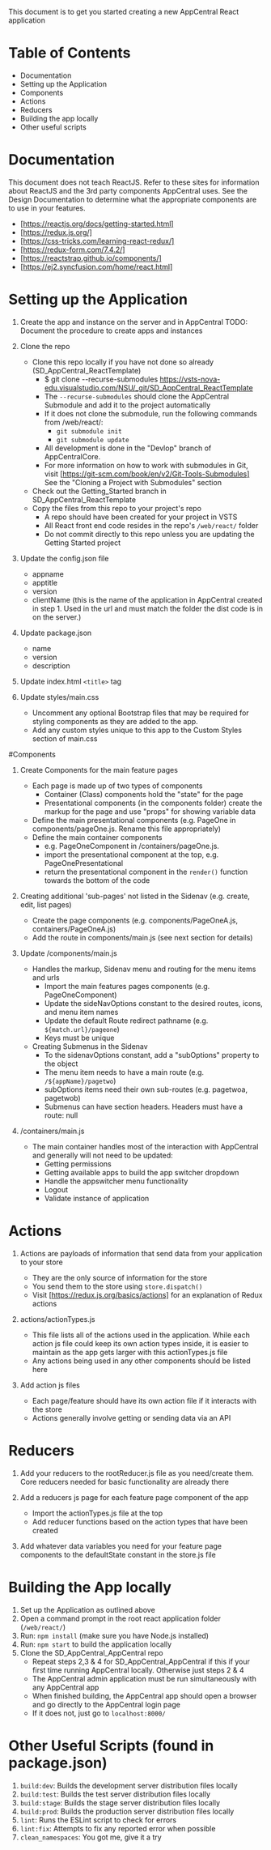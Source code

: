 This document is to get you started creating a new AppCentral React application

# Table of Contents
- Documentation
- Setting up the Application
- Components
- Actions
- Reducers
- Building the app locally
- Other useful scripts


# Documentation
This document does not teach ReactJS.  Refer to these sites for information about ReactJS and the 3rd party components AppCentral uses.  See the Design Documentation to determine what the appropriate components are to use in your features.
- [https://reactjs.org/docs/getting-started.html]
- [https://redux.js.org/]
- [https://css-tricks.com/learning-react-redux/]
- [https://redux-form.com/7.4.2/]
- [https://reactstrap.github.io/components/]
- [https://ej2.syncfusion.com/home/react.html]


# Setting up the Application
1. 	Create the app and instance on the server and in AppCentral
	TODO: Document the procedure to create apps and instances

2.	Clone the repo
	- Clone this repo locally if you have not done so already (SD_AppCentral_ReactTemplate)
		* $ git clone --recurse-submodules https://vsts-nova-edu.visualstudio.com/NSU/_git/SD_AppCentral_ReactTemplate
		* The `--recurse-submodules` should clone the AppCentral Submodule and add it to the project automatically
		* If it does not clone the submodule, run the following commands from /web/react/:
			- `git submodule init`
			- `git submodule update`
		* All development is done in the "Devlop" branch of AppCentralCore.
		* For more information on how to work with submodules in Git, visit [https://git-scm.com/book/en/v2/Git-Tools-Submodules] See the "Cloning a Project with Submodules" section
	- Check out the Getting_Started branch in SD_AppCentral_ReactTemplate
	- Copy the files from this repo to your project's repo 
		* A repo should have been created for your project in VSTS
		* All React front end code resides in the repo's `/web/react/` folder
		* Do not commit directly to this repo unless you are updating the Getting Started project

2. 	Update the config.json file
	- appname
	- apptitle
	- version
	- clientName (this is the name of the application in AppCentral created in step 1. Used in the url and must match the folder the dist code is in on the server.)

3. 	Update package.json
	- name
	- version
	- description

4. 	Update index.html `<title>` tag

5. 	Update styles/main.css
	- Uncomment any optional Bootstrap files that may be required for styling components as they are added to the app.
	- Add any custom styles unique to this app to the Custom Styles section of main.css


#Components
1. 	Create Components for the main feature pages
	- Each page is made up of two types of components 
		* Container (Class) components hold the "state" for the page
		* Presentational components (in the components folder) create the markup for the page and use "props" for showing variable data 
	- Define the main presentational components (e.g. PageOne in components/pageOne.js. Rename this file appropriately)
	- Define the main container components
		* e.g. PageOneComponent in /containers/pageOne.js.
		* import the presentational component at the top, e.g. PageOnePresentational
		* return the presentational component in the `render()` function towards the bottom of the code

2. 	Creating additional 'sub-pages' not listed in the Sidenav (e.g. create, edit, list pages)
	- Create the page components (e.g. components/PageOneA.js, containers/PageOneA.js)
	- Add the route in components/main.js (see next section for details)

3. 	Update /components/main.js 
	- Handles the markup, Sidenav menu and routing for the menu items and urls
		* Import the main features pages components (e.g. PageOneComponent)
		* Update the sideNavOptions constant to the desired routes, icons, and menu item names
		* Update the default Route redirect pathname (e.g. `${match.url}/pageone`)
		* Keys must be unique
	- Creating Submenus in the Sidenav
		* To the sidenavOptions constant, add a "subOptions" property to the object
		* The menu item needs to have a main route (e.g. `/${appName}/pagetwo`)
		* subOptions items need their own sub-routes (e.g. pagetwoa, pagetwob)
		* Submenus can have section headers.  Headers must have a route: null

4. 	/containers/main.js
	- The main container handles most of the interaction with AppCentral and generally will not need to be updated:
		* Getting permissions
		* Getting available apps to build the app switcher dropdown
		* Handle the appswitcher menu functionality
		* Logout
		* Validate instance of application


# Actions
1.	Actions are payloads of information that send data from your application to your store
	- They are the only source of information for the store
	- You send them to the store using `store.dispatch()`
	- Visit [https://redux.js.org/basics/actions] for an explanation of Redux actions

2.	actions/actionTypes.js
	- This file lists all of the actions used in the application.  While each action js file could keep its own action types inside, it is easier to maintain as the app gets larger with this actionTypes.js file
	- Any actions being used in any other components should be listed here

3.  Add action js files
	- Each page/feature should have its own action file if it interacts with the store
	- Actions generally involve getting or sending data via an API 


# Reducers
1.	Add your reducers to the rootReducer.js file as you need/create them.  Core reducers needed for basic functionality are already there

2.  Add a reducers js page for each feature page component of the app
	- Import the actionTypes.js file at the top
	- Add reducer functions based on the action types that have been created

3.  Add whatever data variables you need for your feature page components to the defaultState constant in the store.js file


# Building the App locally
1.	Set up the Application as outlined above
2.	Open a command prompt in the root react application folder (`/web/react/`)
3.	Run: `npm install`  (make sure you have Node.js installed)
4.	Run: `npm start` to build the application locally
5.  Clone the SD_AppCentral_AppCentral repo
	- Repeat steps 2,3 & 4 for SD_AppCentral_AppCentral if this if your first time running AppCentral locally.  Otherwise just steps 2 & 4 
	- The AppCentral admin application must be run simultaneously with any AppCentral app
	- When finished building, the AppCentral app should open a browser and go directly to the AppCentral login page
	- If it does not, just go to `localhost:8000/`


# Other Useful Scripts (found in package.json)
1.	`build:dev`: Builds the development server distribution files locally
2.	`build:test`: Builds the test server distribution files locally
3.	`build:stage`: Builds the stage server distribution files locally
4.	`build:prod`: Builds the production server distribution files locally
5.	`lint`: Runs the ESLint script to check for errors
6.	`lint:fix`: Attempts to fix any reported error when possible
7.	`clean_namespaces`: You got me, give it a try
